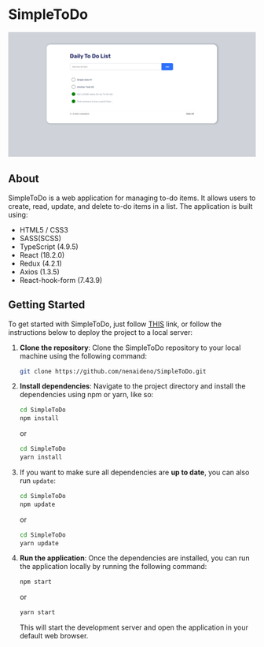 <span styles='font-size=16px'>

# SimpleToDo

[![Application performance demonstration](./list.png)](https://simple-to-do-psi.vercel.app/)

## About
SimpleToDo is a web application for managing to-do items. It allows users to create, read, update, and delete to-do items in a list. The application is built using:

- HTML5 / CSS3
- SASS(SCSS)
- TypeScript (4.9.5)
- React (18.2.0)
- Redux (4.2.1)
- Axios (1.3.5)
- React-hook-form (7.43.9)

## Getting Started
To get started with SimpleToDo, just follow [THIS](https://simple-to-do-psi.vercel.app/)
 link, or follow the instructions below to deploy the project to a local server:

1. **Clone the repository**: Clone the SimpleToDo repository to your local machine using the following command: 
    ```bash 
    git clone https://github.com/nenaideno/SimpleToDo.git
    ```
2. **Install dependencies**: Navigate to the project directory and install the dependencies using npm or yarn, like so:
    ```bash 
    cd SimpleToDo
    npm install
    ```
    or
    ```bash
    cd SimpleToDo
    yarn install
    ```
3. If you want to make sure all dependencies are **up to date**, you can also run `update`:
    ```bash
    cd SimpleToDo
    npm update
    ```
    or
    ```bash
    cd SimpleToDo
    yarn update
    ```
3. **Run the application**: Once the dependencies are installed, you can run the application locally by running the following command:
    ```bash
    npm start
    ```
    or
    
    ```bash
    yarn start
    ```
    This will start the development server and open the application in your default web browser.
</span>




